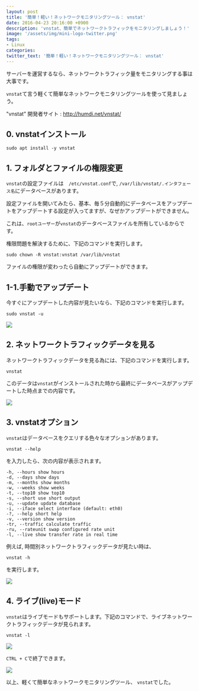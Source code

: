 ```yaml
---
layout: post
title: '簡単！軽い！ネットワークモニタリングツール： vnstat'
date: 2016-04-23 20:16:00 +0900
description: 'vnstat、簡単でネットワークトラフィックをモニタリングしましょう！'
image: '/assets/img/mini-logo-twitter.png'
tags:
- Linux
categories:
twitter_text: '簡単！軽い！ネットワークモニタリングツール： vnstat'
---
```


サーバーを運営するなら、ネットワークトラフィック量をモニタリングする事は大事です。

`vnstat`て言う軽くて簡単なネットワークモニタリングツールを使って見ましょう。

"vnstat" 開発者サイト : <a href="http://humdi.net/vnstat/" target="_blank">http://humdi.net/vnstat/</a>

## 0. vnstatインストール

```
sudo apt install -y vnstat
```

## 1. フォルダとファイルの権限変更

`vnstat`の設定ファイルは　`/etc/vnstat.conf`で, `/var/lib/vnstat/.インタフェース名`にデータベースがあります。

設定ファイルを開いてみたら、基本、毎５分自動的にデータベースをアップデートをアップデートする設定が入ってますが、なぜかアップデートができません。

これは、`rootユーザー`が`vnstat`のデータベースファイルを所有しているからです。

権限問題を解決するために、下記のコマンドを実行します。

```
sudo chown -R vnstat:vnstat /var/lib/vnstat
```

ファイルの権限が変わったら自動にアップデートができます。

## 1-1.手動でアップデート

今すぐにアップデートした内容が見たいなら、下記のコマンドを実行します。

```
sudo vnstat -u
```

<a href="http://minibrary.com/blogimg/img20160303001.png" data-lightbox="9"><img src="http://minibrary.com/blogimg/img20160303001.png"></a>

## 2. ネットワークトラフィックデータを見る

ネットワークトラフィックデータを見る為には、下記のコマンドを実行します。

```
vnstat
```

このデータは`vnstat`がインストールされた時から最終にデータベースがアップデートした時点までの内容です。

<a href="http://minibrary.com/blogimg/img20160303002.png" data-lightbox="9"><img src="http://minibrary.com/blogimg/img20160303002.png"></a>

## 3. vnstatオプション

`vnstat`はデータベースをクエリする色々なオプションがあります。

```
vnstat --help
```

を入力したら、次の内容が表示されます。

```
-h, --hours show hours
-d, --days show days
-m, --months show months
-w, --weeks show weeks
-t, --top10 show top10
-s, --short use short output
-u, --update update database
-i, --iface select interface (default: eth0)
-?, --help short help
-v, --version show version
-tr, --traffic calculate traffic
-ru, --rateunit swap configured rate unit
-l, --live show transfer rate in real time
```

例えば, 時間別ネットワークトラフィックデータが見たい時は、

```
vnstat -h
```

を実行します。

<a href="http://minibrary.com/blogimg/img20160303003.png" data-lightbox="9"><img src="http://minibrary.com/blogimg/img20160303003.png"></a>

## 4. ライブ(live)モード

`vnstat`はライブモードもサポートします。下記のコマンドで、ライブネットワークトラフィックデータが見られます。

```
vnstat -l
```

<a href="http://minibrary.com/blogimg/img20160303004.png" data-lightbox="9"><img src="http://minibrary.com/blogimg/img20160303004.png"></a>

`CTRL + C`で終了できます。

<a href="http://minibrary.com/blogimg/img20160303005.png" data-lightbox="9"><img src="http://minibrary.com/blogimg/img20160303005.png"></a>

以上、軽くて簡単なネットワークモニタリングツール、 `vnstat`でした。
